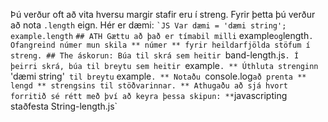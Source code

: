 Þú verður oft að vita hversu margir stafir eru í streng. Fyrir þetta þú verður að nota `.length` eign. Hér er dæmi: `` `JS Var dæmi = 'dæmi string'; example.length `` `## ATH Gættu að það er tímabil milli` example` og `length`. Ofangreind númer mun skila ** númer ** fyrir heildarfjölda stöfum í streng. ## The áskorun: Búa til skrá sem heitir `band-length.js`. Í þeirri skrá, búa til breytu sem heitir `example`. ** Úthluta strenginn ` 'dæmi string'` til breytu` example`. ** Notaðu `console.log` að prenta ** lengd ** strengsins til stöðvarinnar. ** Athugaðu að sjá hvort forritið sé rétt með því að keyra þessa skipun: ** `javascripting staðfesta String-length.js`